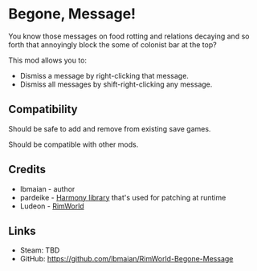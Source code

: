 # Begone, Message!
You know those messages on food rotting and relations decaying and so forth that annoyingly block the some of colonist bar at the top?

This mod allows you to:
* Dismiss a message by right-clicking that message.
* Dismiss all messages by shift-right-clicking any message.

## Compatibility
Should be safe to add and remove from existing save games.

Should be compatible with other mods.

## Credits
* lbmaian - author
* pardeike - [Harmony library] that's used for patching at runtime
* Ludeon - [RimWorld]

## Links
* Steam: TBD
* GitHub: https://github.com/lbmaian/RimWorld-Begone-Message

[Harmony library]: https://github.com/pardeike/Harmony
[RimWorld]: https://rimworldgame.com/
